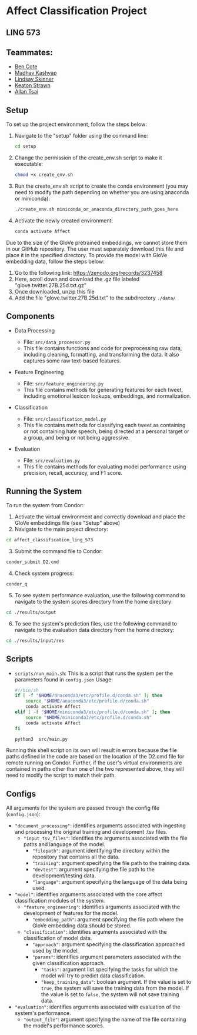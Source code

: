 # Affect Classification Project 
## LING 573
## Teammates:
* [Ben Cote](https://github.com/bpcot23)
* [Madhav Kashyap](https://github.com/madhavmk)
* [Lindsay Skinner](https://github.com/skinnel)
* [Keaton Strawn](https://github.com/keatonstrawn)
* [Allan Tsai](https://github.com/chooshiba )

## Setup

To set up the project environment, follow the steps below:

1. Navigate to the "setup" folder using the command line:

   ```bash
   cd setup
   ```
2. Change the permission of the create_env.sh script to make it executable:
   
   ```bash
   chmod +x create_env.sh
   ```
4. Run the create_env.sh script to create the conda environment (you may need to modify the path depending on whether you are using anaconda or miniconda):
   
   ```bash
   ./create_env.sh miniconda_or_anaconda_directory_path_goes_here
   ```
6. Activate the newly created environment:
   
   ```bash
   conda activate Affect
   ```
Due to the size of the GloVe pretrained embeddings, we cannot store them in our GitHub repository. The user must separately download this file and place it in the specified directory.
To provide the model with GloVe embedding data, follow the steps below:
1. Go to the following link: https://zenodo.org/records/3237458
2. Here, scroll down and download the .gz file labeled "glove.twitter.27B.25d.txt.gz"
3. Once downloaded, unzip this file
4. Add the file "glove.twitter.27B.25d.txt" to the subdirectory `./data/`


## Components

- Data Processing

  - File: `src/data_processor.py`
  - This file contains functions and code for preprocessing raw data, including cleaning, formatting, and transforming the data. It also captures some raw text-based features.

- Feature Engineering

  - File: `src/feature_engineering.py`
  - This file contains methods for generating features for each tweet, including emotional lexicon lookups, embeddings, and normalization.

- Classification

  - File: `src/classification_model.py`
  - This file contains methods for classifying each tweet as containing or not containing hate speech, being directed at a personal target or a group, and being or not being aggressive.

- Evaluation

  - File: `src/evaluation.py`
  - This file contains methods for evaluating model performance using precision, recall, accuracy, and F1 score.

   
## Running the System

To run the system from Condor:

1.   Activate the virtual environment and correctly download and place the GloVe embeddings file (see "Setup" above)
3.   Navigate to the main project directory:
   ```bash
   cd affect_classification_ling_573
   ```
3.   Submit the command file to Condor:
   ```bash
   condor_submit D2.cmd
   ```
4.   Check system progress:
   ```bash
   condor_q
   ```
5.   To see system performance evaluation, use the following command to navigate to the system scores directory from the home directory:
   ```bash
   cd ./results/output
   ```
6.   To see the system's prediction files, use the following command to navigate to the evaluation data directory from the home directory:
   ```bash
   cd ./results/input/res
   ```


## Scripts
- `scripts/run_main.sh`: This is a script that runs the system per the parameters found in `config.json` Usage:
   ```bash
  #!/bin/sh
   if [ -f "$HOME/anaconda3/etc/profile.d/conda.sh" ]; then
       source "$HOME/anaconda3/etc/profile.d/conda.sh"
       conda activate Affect
   elif [ -f "$HOME/miniconda3/etc/profile.d/conda.sh" ]; then
       source "$HOME/miniconda3/etc/profile.d/conda.sh"
       conda activate Affect
   fi
   
   python3  src/main.py
   ```
Running this shell script on its own will result in errors because the file paths defined in the code are based on the location of the D2.cmd file for remote running on Condor.
Further, if the user's virtual environments are contained in paths other than one of the two represented above, they will need to modify the script to match their path.
  
  
## Configs
All arguments for the system are passed through the config file (`config.json`):

- `"document_processing"`: identifies arguments associated with ingesting and processing the original training and development .tsv files.
   - `"input_tsv_files"`: identifies the arguments associated with the file paths and language of the model.
      - `"filepath"`: argument identifying the directory within the repository that contains all the data.
      - `"training"`: argument specifying the file path to the training data.
      - `"devtest"`: argument specifying the file path to the development/testing data.
      - `"language"`: argument specifying the language of the data being used.
- `"model"`: identifies arguments associated with the core affect classification modules of the system.
   - `"feature_engineering"`: identifies arguments associated with the development of features for the model.
      - `"embedding_path"`: argument specifying the file path where the GloVe embedding data should be stored.
   - `"classification"`: identifies arguments associated with the classification of model data.
      - `"approach"`: argument specifying the classification approached used by the model.
      - `"params"`: identifies argument parameters associated with the given classification approach.
         - `"tasks"`: argument list specifying the tasks for which the model will try to predict data classification.
         - `"keep_training_data"`: boolean argument. If the value is set to `true`, the system will save the training data from the model. If the value is set to `false`, the system will not save training data.
- `"evaluation"`: identifies arguments associated with evaluation of the system's performance.
   - `"output_file"`: argument specifying the name of the file containing the model's performance scores. 

